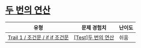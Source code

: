 # [두 번의 연산](https://www.codetree.ai/trails/complete/curated-cards/test-two-operations)

|유형|문제 경험치|난이도|
|---|---|---|
|[Trail 1 / 조건문 / if if 조건문](https://www.codetree.ai/trail-info/novice-low/)|[[Test]두 번의 연산](https://www.codetree.ai/trails/complete/curated-cards/test-two-operations/)|쉬움|

